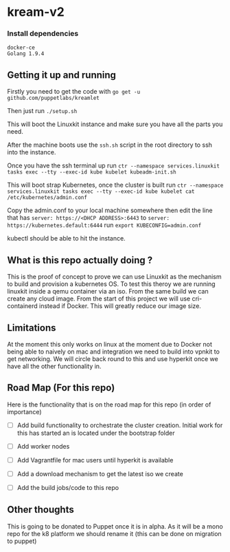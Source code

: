 # kream-v2

### Install dependencies
```
docker-ce
Golang 1.9.4

```

## Getting it up and running 


Firstly you need to get the code with `go get -u github.com/puppetlabs/kreamlet`

Then just run `./setup.sh`

This will boot the Linuxkit instance and make sure you have all the parts you need. 

After the machine boots use the `ssh.sh` script in the root directory to ssh into the instance.

Once you have the ssh terminal up run `ctr --namespace services.linuxkit tasks exec --tty --exec-id kube kubelet kubeadm-init.sh`

This will boot strap Kubernetes, once the cluster is built run `ctr --namespace services.linuxkit tasks exec --tty --exec-id kube kubelet cat /etc/kubernetes/admin.conf`

Copy the admin.conf to your local machine somewhere then edit the line that has `server: https://<DHCP ADDRESS>:6443` to `server: https://kubernetes.default:6444` run `export KUBECONFIG=admin.conf`

kubectl should be able to hit the instance. 

## What is this repo actually doing ?
This is the proof of concept to prove we can use Linuxkit as the mechanism to build and provision a kubernetes OS. To test this theroy we are running linuxkit inside a qemu container via an iso.
From the same build we can create any cloud image. From the start of this project we will use cri-containerd instead if Docker. This will greatly reduce our image size.

## Limitations 
At the moment this only works on linux at the moment due to Docker not being able to naively on mac and integration we need to build into vpnkit to get networking. We will circle back round to this and use hyperkit once we have all the other functionality in.


## Road Map (For this repo)
Here is the functionality that is on the road map for this repo (in order of importance)
 - [ ] Add build functionality to orchestrate the cluster creation. Initial work for this has started an is located under the bootstrap folder
 - [ ] Add worker nodes
 - [ ] Add Vagrantfile for mac users until hyperkit is available 
 - [ ] Add a download mechanism to get the latest iso we create
 - [ ] Add the build jobs/code to this repo


## Other thoughts
This is going to be donated to Puppet once it is in alpha.
As it will be a mono repo for the k8 platform we should rename it (this can be done on migration to puppet)
